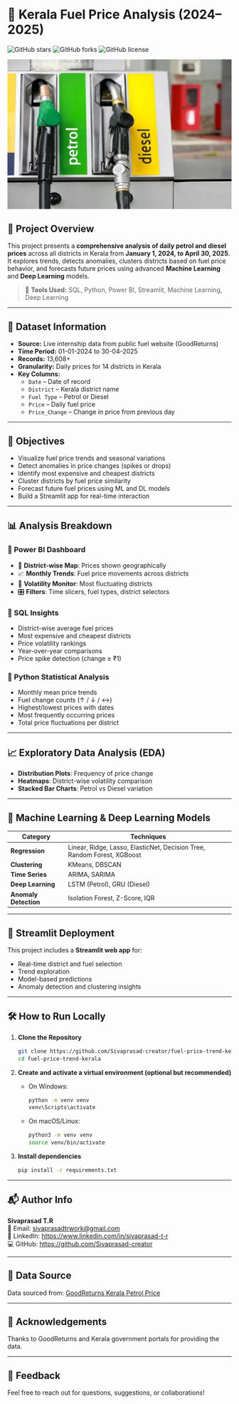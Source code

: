 # 🚗 Kerala Fuel Price Analysis (2024–2025)

![GitHub stars](https://img.shields.io/github/stars/Sivaprasad-creator/Kerala-Fuel-Price-Prediction)
![GitHub forks](https://img.shields.io/github/forks/Sivaprasad-creator/Kerala-Fuel-Price-Prediction)
![GitHub license](https://img.shields.io/github/license/Sivaprasad-creator/Kerala-Fuel-Price-Prediction)

![image alt](https://github.com/Sivaprasad-creator/Kerala-Fuel-Price-Prediction/blob/077e0b8cae2146ca6ec7c34c976a8df3f5cd8eb0/petrol-pump.jpg)

## 📌 Project Overview

This project presents a **comprehensive analysis of daily petrol and diesel prices** across all districts in Kerala from **January 1, 2024, to April 30, 2025**. It explores trends, detects anomalies, clusters districts based on fuel price behavior, and forecasts future prices using advanced **Machine Learning** and **Deep Learning** models.

> 🔧 **Tools Used:** SQL, Python, Power BI, Streamlit, Machine Learning, Deep Learning

---

## 📁 Dataset Information

- **Source:** Live internship data from public fuel website (GoodReturns)  
- **Time Period:** 01-01-2024 to 30-04-2025  
- **Records:** 13,608+  
- **Granularity:** Daily prices for 14 districts in Kerala  
- **Key Columns:**
  - `Date` – Date of record  
  - `District` – Kerala district name  
  - `Fuel Type` – Petrol or Diesel  
  - `Price` – Daily fuel price  
  - `Price_Change` – Change in price from previous day

---

## 🎯 Objectives

- Visualize fuel price trends and seasonal variations  
- Detect anomalies in price changes (spikes or drops)  
- Identify most expensive and cheapest districts  
- Cluster districts by fuel price similarity  
- Forecast future fuel prices using ML and DL models  
- Build a Streamlit app for real-time interaction

---

## 📊 Analysis Breakdown

### 🔹 Power BI Dashboard

- 📍 **District-wise Map**: Prices shown geographically  
- 📈 **Monthly Trends**: Fuel price movements across districts  
- 🔄 **Volatility Monitor**: Most fluctuating districts  
- 🎛️ **Filters**: Time slicers, fuel types, district selectors

### 🔹 SQL Insights

- District-wise average fuel prices  
- Most expensive and cheapest districts  
- Price volatility rankings  
- Year-over-year comparisons  
- Price spike detection (change ≥ ₹1)

### 🔹 Python Statistical Analysis

- Monthly mean price trends  
- Fuel change counts (↑ / ↓ / ↔)  
- Highest/lowest prices with dates  
- Most frequently occurring prices  
- Total price fluctuations per district  

---

## 📈 Exploratory Data Analysis (EDA)

- **Distribution Plots**: Frequency of price change  
- **Heatmaps**: District-wise volatility comparison  
- **Stacked Bar Charts**: Petrol vs Diesel variation  

---

## 🤖 Machine Learning & Deep Learning Models

| Category           | Techniques                                                                 |
|--------------------|-----------------------------------------------------------------------------|
| **Regression**     | Linear, Ridge, Lasso, ElasticNet, Decision Tree, Random Forest, XGBoost     |
| **Clustering**     | KMeans, DBSCAN                                                              |
| **Time Series**    | ARIMA, SARIMA                                                               |
| **Deep Learning**  | LSTM (Petrol), GRU (Diesel)                                                 |
| **Anomaly Detection** | Isolation Forest, Z-Score, IQR                                           |

---

## 🚀 Streamlit Deployment

This project includes a **Streamlit web app** for:

- Real-time district and fuel selection  
- Trend exploration  
- Model-based predictions  
- Anomaly detection and clustering insights  

---

## 🛠️ How to Run Locally

1. **Clone the Repository**  
   ```bash
   git clone https://github.com/Sivaprasad-creator/fuel-price-trend-kerala.git
   cd fuel-price-trend-kerala
2. **Create and activate a virtual environment (optional but recommended)**  
   - On Windows:  
     ```bash
     python -m venv venv
     venv\Scripts\activate
     ```  
   - On macOS/Linux:  
     ```bash
     python3 -m venv venv
     source venv/bin/activate
     ```

3. **Install dependencies**  
   ```bash
   pip install -r requirements.txt

---

## 📬 Author Info

**Sivaprasad T.R**  
📧 Email: sivaprasadtrwork@gmail.com  
🔗 LinkedIn: https://www.linkedin.com/in/sivaprasad-t-r  
💻 GitHub: https://github.com/Sivaprasad-creator

---

## 📜 Data Source

Data sourced from: [GoodReturns Kerala Petrol Price](https://www.goodreturns.in/petrol-price-in-kerala-s18.html)

---

## 🙏 Acknowledgements

Thanks to GoodReturns and Kerala government portals for providing the data.

---

## 💬 Feedback

Feel free to reach out for questions, suggestions, or collaborations!
